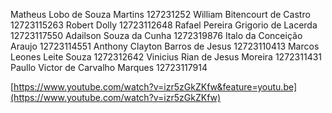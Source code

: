 Matheus Lobo de Souza Martins 	127231252
William Bitencourt de Castro 	12723115263
Robert Dolly 			12723112648
Rafael Pereira Grigorio de Lacerda	 12723117550
Adailson Souza da Cunha 		1272319876
Italo da Conceição Araujo 		12723114551
Anthony Clayton Barros de Jesus 	12723110413
Marcos Leones Leite Souza 		1272312642
Vinicius Rian de Jesus Moreira 	1272311431
Paullo Victor de Carvalho Marques 	12723117914

[https://www.youtube.com/watch?v=izr5zGkZKfw&feature=youtu.be](https://www.youtube.com/watch?v=izr5zGkZKfw)
